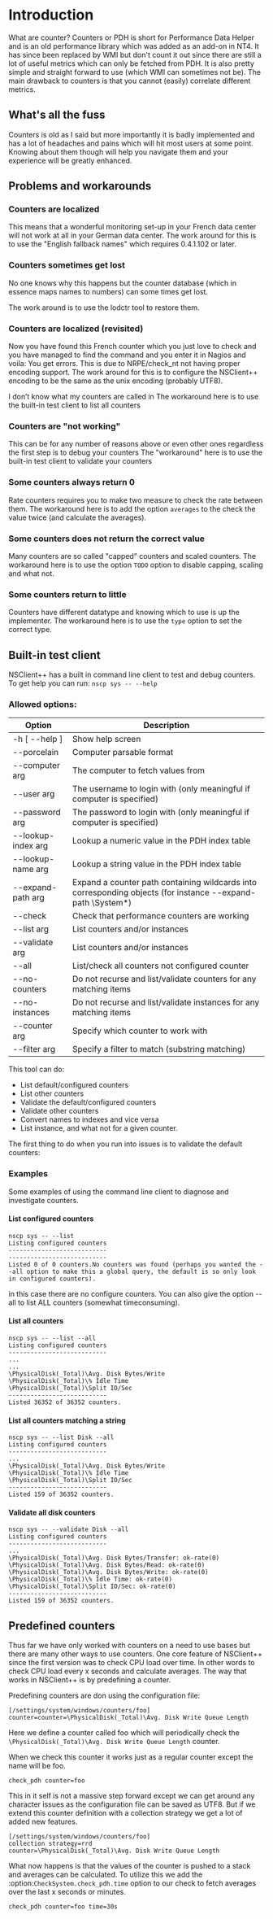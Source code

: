 # Introduction

What are counter? Counters or PDH is short for Performance Data Helper and is an old performance library which was added as an add-on in NT4.
It has since been replaced by WMI but don't count it out since there are still a lot of useful metrics which can only be fetched from PDH.
It is also pretty simple and straight forward to use (which WMI can sometimes not be). The main drawback to counters is that you cannot (easily) correlate different metrics.

## What's all the fuss

Counters is old as I said but more importantly it is badly implemented and has a lot of headaches and pains which will hit most users at some point.
Knowing about them though will help you navigate them and your experience will be greatly enhanced.

## Problems and workarounds

### Counters are localized

This means that a wonderful monitoring set-up in your French data center will not work at all in your German data center.
The work around for this is to use the "English fallback names" which requires 0.4.1.102 or later.

### Counters sometimes get lost

No one knows why this happens but the counter database (which in essence maps names to numbers) can some times get lost.

The work around is to use the lodctr tool to restore them.
### Counters are localized (revisited)

Now you have found this French counter which you just love to check and you have managed to find the command and you enter it in Nagios and voila: You get errors.
This is due to NRPE/check_nt not having proper encoding support.
The work around for this is to configure the NSClient++ encoding to be the same as the unix encoding (probably UTF8).

I don’t know what my counters are called in The workaround here is to use the built-in test client to list all counters

### Counters are "not working"

This can be for any number of reasons above or even other ones regardless the first step is to debug your counters
The "workaround" here is to use the built-in test client to validate your counters

### Some counters always return 0

Rate counters requires you to make two measure to check the rate between them.
The workaround here is to add the option `averages` to the check the value twice (and calculate the averages).

### Some counters does not return the correct value

Many counters are so called "capped" counters and scaled counters.
The workaround here is to use the option `TODO` option to disable capping, scaling and what not.

### Some counters return to little

Counters have different datatype and knowing which to use is up the implementer.
The workaround here is to use the `type` option to set the correct type.

## Built-in test client

NSClient++ has a built in command line client to test and debug counters.
To get help you can run: `nscp sys -- --help`

### Allowed options:

| Option             | Description                                                                                                 |
|--------------------|-------------------------------------------------------------------------------------------------------------|
| -h [ --help ]      | Show help screen                                                                                            |
| --porcelain        | Computer parsable format                                                                                    |
| --computer arg     | The computer to fetch values from                                                                           |
| --user arg         | The username to login with (only meaningful if computer is specified)                                       |
| --password arg     | The password to login with (only meaningful if computer is specified)                                       |
| --lookup-index arg | Lookup a numeric value in the PDH index table                                                               |
| --lookup-name arg  | Lookup a string value in the PDH index table                                                                |
| --expand-path arg  | Expand a counter path containing wildcards into corresponding objects (for instance --expand-path \System\*) |
| --check            | Check that performance counters are working                                                                 |
| --list arg         | List counters and/or instances                                                                              |
| --validate arg     | List counters and/or instances                                                                              |
| --all              | List/check all counters not configured counter                                                              |
| --no-counters      | Do not recurse and list/validate counters for any matching items                                            |
| --no-instances     | Do not recurse and list/validate instances for any matching items                                           |
| --counter arg      | Specify which counter to work with                                                                          |
| --filter arg       | Specify a filter to match (substring matching)                                                              |


This tool can do:

-   List default/configured counters
-   List other counters
-   Validate the default/configured counters
-   Validate other counters
-   Convert names to indexes and vice versa
-   List instance, and what not for a given counter.

The first thing to do when you run into issues is to validate the default counters:

### Examples

Some examples of using the command line client to diagnose and investigate counters.

#### List configured counters

```
nscp sys -- --list
Listing configured counters
---------------------------
---------------------------
Listed 0 of 0 counters.No counters was found (perhaps you wanted the --all option to make this a global query, the default is so only look in configured counters).
```

in this case there are no configure counters. You can also give the option --all to list ALL counters (somewhat timeconsuming).

#### List all counters

```
nscp sys -- --list --all
Listing configured counters
---------------------------
...
...
\PhysicalDisk(_Total)\Avg. Disk Bytes/Write
\PhysicalDisk(_Total)\% Idle Time
\PhysicalDisk(_Total)\Split IO/Sec
---------------------------
Listed 36352 of 36352 counters.
```

#### List all counters matching a string
```
nscp sys -- --list Disk --all
Listing configured counters
---------------------------
...
\PhysicalDisk(_Total)\Avg. Disk Bytes/Write
\PhysicalDisk(_Total)\% Idle Time
\PhysicalDisk(_Total)\Split IO/Sec
---------------------------
Listed 159 of 36352 counters.
```

#### Validate all disk counters

```
nscp sys -- --validate Disk --all
Listing configured counters
---------------------------
...
\PhysicalDisk(_Total)\Avg. Disk Bytes/Transfer: ok-rate(0)
\PhysicalDisk(_Total)\Avg. Disk Bytes/Read: ok-rate(0)
\PhysicalDisk(_Total)\Avg. Disk Bytes/Write: ok-rate(0)
\PhysicalDisk(_Total)\% Idle Time: ok-rate(0)
\PhysicalDisk(_Total)\Split IO/Sec: ok-rate(0)
---------------------------
Listed 159 of 36352 counters.
```

## Predefined counters

Thus far we have only worked with counters on a need to use bases but there are many other ways to use counters.
One core feature of NSClient++ since the first version was to check CPU load over time. In other words to check CPU load every x seconds and calculate averages.
The way that works in NSClient++ is by predefining a counter.

Predefining counters are don using the configuration file:

```
[/settings/system/windows/counters/foo]
counter=counter=\PhysicalDisk(_Total)\Avg. Disk Write Queue Length
```

Here we define a counter called foo which will periodically check the `\PhysicalDisk(_Total)\Avg. Disk Write Queue Length` counter.

When we check this counter it works just as a regular counter except the name will be foo.

```
check_pdh counter=foo
```

This in it self is not a massive step forward except we can get around any character issues as the configuration file can be saved as UTF8.
But if we extend this counter definition with a collection strategy we get a lot of added new features.

```
[/settings/system/windows/counters/foo]
collection strategy=rrd
counter=\PhysicalDisk(_Total)\Avg. Disk Write Queue Length
```

What now happens is that the values of the counter is pushed to a stack and averages can be calculated.
To utilize this we add the :option:`CheckSystem.check_pdh.time` option to our check to fetch averages over the last x seconds or minutes.

```
check_pdh counter=foo time=30s
```
